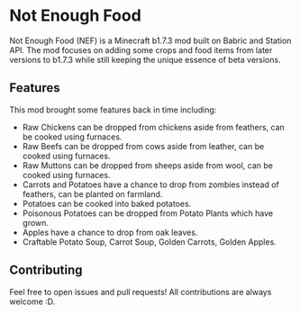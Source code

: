 # Not Enough Food
Not Enough Food (NEF) is a Minecraft b1.7.3 mod built on Babric and Station API. The mod focuses on adding some crops and food items from later versions to b1.7.3 while still keeping the unique essence of beta versions.

## Features
This mod brought some features back in time including:
- Raw Chickens can be dropped from chickens aside from feathers, can be cooked using furnaces.
- Raw Beefs can be dropped from cows aside from leather, can be cooked using furnaces.
- Raw Muttons can be dropped from sheeps aside from wool, can be cooked using furnaces.
- Carrots and Potatoes have a chance to drop from zombies instead of feathers, can be planted on farmland.
- Potatoes can be cooked into baked potatoes.
- Poisonous Potatoes can be dropped from Potato Plants which have grown.
- Apples have a chance to drop from oak leaves.
- Craftable Potato Soup, Carrot Soup, Golden Carrots, Golden Apples.

## Contributing
Feel free to open issues and pull requests! All contributions are always welcome :D.